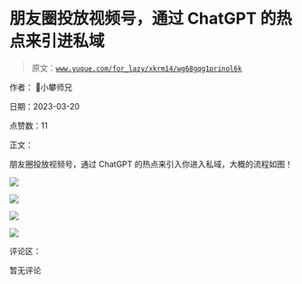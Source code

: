 # 朋友圈投放视频号，通过 ChatGPT 的热点来引进私域

> 原文：[`www.yuque.com/for_lazy/xkrm14/wg68gqg1prinol6k`](https://www.yuque.com/for_lazy/xkrm14/wg68gqg1prinol6k)

作者： 📌小攀师兄

日期：2023-03-20

点赞数：11

正文：

朋友圈投放视频号，通过 ChatGPT 的热点来引入你进入私域，大概的流程如图！

![](img/dca4c09d8b280cb7c4a067c4b4a520e5.png)  

![](img/b01f58615e0430888955635726563299.png)  

![](img/0e4b7dcbfc49341cd7e6dc9cde53c87c.png)  

![](img/9e7f0c200766adecc7d0158a979088fd.png)  

评论区：

暂无评论

